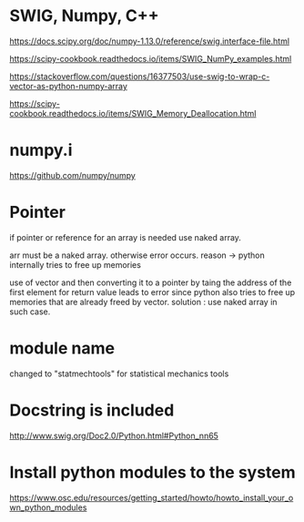 # SWIG, Numpy, C++ 

https://docs.scipy.org/doc/numpy-1.13.0/reference/swig.interface-file.html

https://scipy-cookbook.readthedocs.io/items/SWIG_NumPy_examples.html

https://stackoverflow.com/questions/16377503/use-swig-to-wrap-c-vector-as-python-numpy-array

https://scipy-cookbook.readthedocs.io/items/SWIG_Memory_Deallocation.html


# numpy.i
https://github.com/numpy/numpy


# Pointer
if pointer or reference for an array is needed use naked array.

arr must be a naked array. otherwise error occurs. 
	reason -> python internally tries to free up memories



use of vector and then converting it to a pointer by taing the address of the
first element for return value leads to error since python also tries to 
free up memories that are already freed by vector. solution : use naked array
in such case.

# module name
changed to "statmechtools" for statistical mechanics tools

# Docstring is included
http://www.swig.org/Doc2.0/Python.html#Python_nn65


# Install python modules to the system
https://www.osc.edu/resources/getting_started/howto/howto_install_your_own_python_modules

